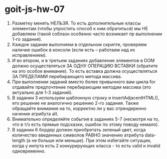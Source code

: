 # goit-js-hw-07

1. Разметку менять НЕЛЬЗЯ. То есть дополнительные классы элементам (чтобы упростить способ к ним обратиться) мы НЕ добавляем (такой соблазн особенно часто возникает пр выполнении 1-го задания).
2. Каждое задание выполняем в отдельном скрипте, проверяем наличие ошибок в консоли (если есть – работаем над их исправлением).
3. И во втором, и в третьем заданиях добавление элементов в DOM должно осуществляться ЗА ОДНУ ОПЕРАЦИЮ ВСТАВКИ (обратите на это особое внимание). То есть вставка должна осуществляться ЗА ПРЕДЕЛАМИ перебирающего метода массива.
4. При выполнении заданий вместо более привычного вам цикла for отдавайте предпочтение перебирающим методам массива (это актуально для 1-3 заданий).
5. В задании 3 используем шаблонную строку и insertAdjacentHTML(), его решение не аналогично решению 2-го задания. Также обращайте внимание на то, корректно ли у вас отрендеренно начение атрибута alt.
6. Внимательно определяйте события в заданиях 5-7 (несмотря на то, что в т/з есть прямые подсказки, ошибок по этому поводу немало).
7. В задании 6 бордер должен приобретать зеленый цвет, когда количество введенных символов РАВНО значению атрибута data-length (а не больше или меньше). При этом избегайте ситуации, когда у инпута есть 2 конкурирующих класса - то есть valid и invalid одновременно. 


<!-- Привет! Таск_1
Посмотри такой вариант. Тут как мне кажется лучше читаемость
const list = document.querySelector('#categories');
const items = list.querySelectorAll('.item');
console.log(`В списке ${items.length} категории:`);
items.forEach(node => {
const h2 = node.querySelector('h2');
const nodeItems = node.querySelectorAll('li');
console.log(` - категория: ${h2.textContent} (количество элементов: ${nodeItems.length})`);
});

Таск 5, 6 можно переписпть на тернарник -->